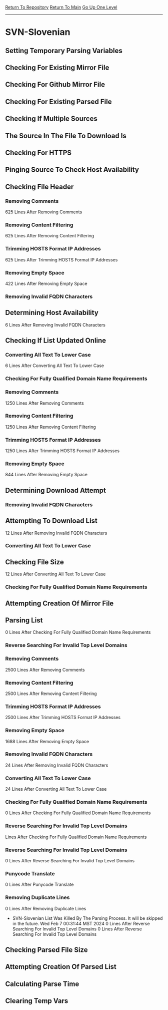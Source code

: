 [Return To Repository](https://github.com/DigitalWarrior/piholeparser/)
[Return To Main](https://github.com/DigitalWarrior/piholeparser/blob/master/RecentRunLogs/Mainlog.md)
[Go Up One Level](https://github.com/DigitalWarrior/piholeparser/blob/master/RecentRunLogs/TopLevelScripts/30-Processing-External-Blacklists.md)
____________________________________
# SVN-Slovenian
## Setting Temporary Parsing Variables
## Checking For Existing Mirror File
## Checking For Github Mirror File
## Checking For Existing Parsed File
## Checking If Multiple Sources
## The Source In The File To Download Is
## Checking For HTTPS
## Pinging Source To Check Host Availability
## Checking File Header
### Removing Comments
625 Lines After Removing Comments
### Removing Content Filtering
625 Lines After Removing Content Filtering
### Trimming HOSTS Format IP Addresses
625 Lines After Trimming HOSTS Format IP Addresses
### Removing Empty Space
422 Lines After Removing Empty Space
### Removing Invalid FQDN Characters
## Determining Host Availability
6 Lines After Removing Invalid FQDN Characters
## Checking If List Updated Online
### Converting All Text To Lower Case
6 Lines After Converting All Text To Lower Case
### Checking For Fully Qualified Domain Name Requirements
### Removing Comments
1250 Lines After Removing Comments
### Removing Content Filtering
1250 Lines After Removing Content Filtering
### Trimming HOSTS Format IP Addresses
1250 Lines After Trimming HOSTS Format IP Addresses
### Removing Empty Space
844 Lines After Removing Empty Space
## Determining Download Attempt
### Removing Invalid FQDN Characters
## Attempting To Download List
12 Lines After Removing Invalid FQDN Characters
### Converting All Text To Lower Case
## Checking File Size
12 Lines After Converting All Text To Lower Case
### Checking For Fully Qualified Domain Name Requirements
## Attempting Creation Of Mirror File
## Parsing List
0 Lines After Checking For Fully Qualified Domain Name Requirements
### Reverse Searching For Invalid Top Level Domains
### Removing Comments
2500 Lines After Removing Comments
### Removing Content Filtering
2500 Lines After Removing Content Filtering
### Trimming HOSTS Format IP Addresses
2500 Lines After Trimming HOSTS Format IP Addresses
### Removing Empty Space
1688 Lines After Removing Empty Space
### Removing Invalid FQDN Characters
24 Lines After Removing Invalid FQDN Characters
### Converting All Text To Lower Case
24 Lines After Converting All Text To Lower Case
### Checking For Fully Qualified Domain Name Requirements
0 Lines After Checking For Fully Qualified Domain Name Requirements
### Reverse Searching For Invalid Top Level Domains
 Lines After Checking For Fully Qualified Domain Name Requirements
### Reverse Searching For Invalid Top Level Domains
0 Lines After Reverse Searching For Invalid Top Level Domains
### Punycode Translate
0 Lines After Punycode Translate
### Removing Duplicate Lines
0 Lines After Removing Duplicate Lines
* SVN-Slovenian List Was Killed By The Parsing Process. It will be skipped in the future. Wed Feb  7 00:31:44 MST 2024
0 Lines After Reverse Searching For Invalid Top Level Domains
0 Lines After Reverse Searching For Invalid Top Level Domains
## Checking Parsed File Size
## Attempting Creation Of Parsed List
## Calculating Parse Time
## Clearing Temp Vars
